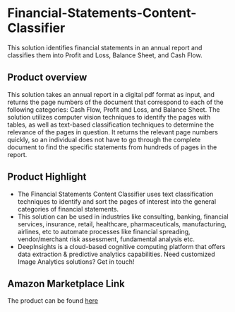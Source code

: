 # Financial-Statements-Content-Classifier
This solution identifies financial statements in an annual report and classifies them into Profit and Loss, Balance Sheet, and Cash Flow.

## Product overview
This solution takes an annual report in a digital pdf format as input, and returns the page numbers of the document that correspond to each of the following categories: Cash Flow, Profit and Loss, and Balance Sheet. The solution utilizes computer vision techniques to identify the pages with tables, as well as text-based classification techniques to determine the relevance of the pages in question. It returns the relevant page numbers quickly, so an individual does not have to go through the complete document to find the specific statements from hundreds of pages in the report.

## Product Highlight 
* The Financial Statements Content Classifier uses text classification techniques to identify and sort the pages of interest into the general categories of financial statements.
* This solution can be used in industries like consulting, banking, financial services, insurance, retail, healthcare, pharmaceuticals, manufacturing, airlines, etc to automate processes  like financial spreading, vendor/merchant risk assessment, fundamental analysis etc.
* DeepInsights is a cloud-based cognitive computing platform that offers data extraction & predictive analytics capabilities. Need customized Image Analytics solutions? Get in touch!

## Amazon Marketplace Link
The product can be found [here](https://aws.amazon.com/marketplace/pp/prodview-kwyakfkaldjws)
